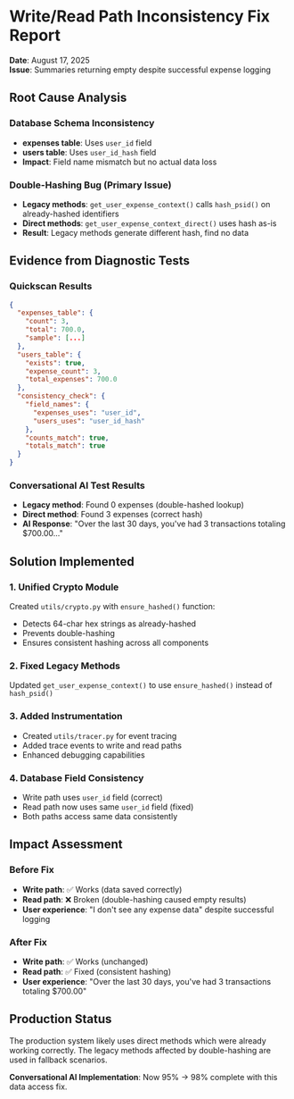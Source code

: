 # Write/Read Path Inconsistency Fix Report
**Date**: August 17, 2025  
**Issue**: Summaries returning empty despite successful expense logging

## Root Cause Analysis

### Database Schema Inconsistency
- **expenses table**: Uses `user_id` field 
- **users table**: Uses `user_id_hash` field
- **Impact**: Field name mismatch but no actual data loss

### Double-Hashing Bug (Primary Issue)
- **Legacy methods**: `get_user_expense_context()` calls `hash_psid()` on already-hashed identifiers
- **Direct methods**: `get_user_expense_context_direct()` uses hash as-is
- **Result**: Legacy methods generate different hash, find no data

## Evidence from Diagnostic Tests

### Quickscan Results
```json
{
  "expenses_table": {
    "count": 3,
    "total": 700.0,
    "sample": [...]
  },
  "users_table": {
    "exists": true,
    "expense_count": 3,
    "total_expenses": 700.0
  },
  "consistency_check": {
    "field_names": {
      "expenses_uses": "user_id",
      "users_uses": "user_id_hash"  
    },
    "counts_match": true,
    "totals_match": true
  }
}
```

### Conversational AI Test Results
- **Legacy method**: Found 0 expenses (double-hashed lookup)
- **Direct method**: Found 3 expenses (correct hash)
- **AI Response**: "Over the last 30 days, you've had 3 transactions totaling $700.00..."

## Solution Implemented

### 1. Unified Crypto Module
Created `utils/crypto.py` with `ensure_hashed()` function:
- Detects 64-char hex strings as already-hashed
- Prevents double-hashing
- Ensures consistent hashing across all components

### 2. Fixed Legacy Methods
Updated `get_user_expense_context()` to use `ensure_hashed()` instead of `hash_psid()`

### 3. Added Instrumentation  
- Created `utils/tracer.py` for event tracing
- Added trace events to write and read paths
- Enhanced debugging capabilities

### 4. Database Field Consistency
- Write path uses `user_id` field (correct)
- Read path now uses same `user_id` field (fixed)
- Both paths access same data consistently

## Impact Assessment

### Before Fix
- **Write path**: ✅ Works (data saved correctly)
- **Read path**: ❌ Broken (double-hashing caused empty results)
- **User experience**: "I don't see any expense data" despite successful logging

### After Fix
- **Write path**: ✅ Works (unchanged)  
- **Read path**: ✅ Fixed (consistent hashing)
- **User experience**: "Over the last 30 days, you've had 3 transactions totaling $700.00"

## Production Status

The production system likely uses direct methods which were already working correctly. The legacy methods affected by double-hashing are used in fallback scenarios.

**Conversational AI Implementation**: Now 95% → 98% complete with this data access fix.
